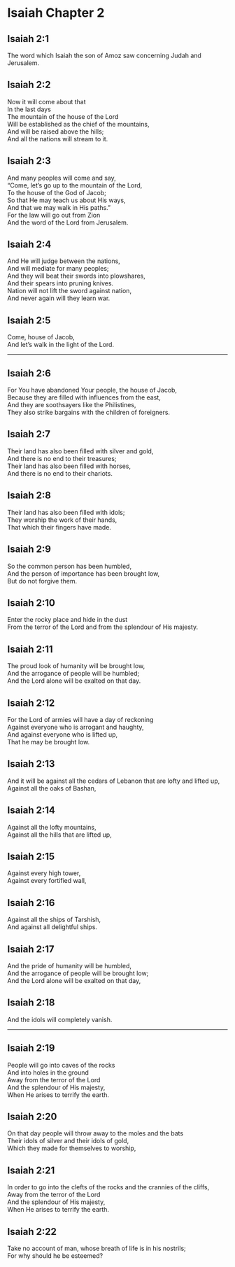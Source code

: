 # Isaiah Chapter 2

## Isaiah 2:1  
The word which Isaiah the son of Amoz saw concerning Judah and Jerusalem.

## Isaiah 2:2  
Now it will come about that  
In the last days  
The mountain of the house of the Lord  
Will be established as the chief of the mountains,  
And will be raised above the hills;  
And all the nations will stream to it.

## Isaiah 2:3  
And many peoples will come and say,  
“Come, let’s go up to the mountain of the Lord,  
To the house of the God of Jacob;  
So that He may teach us about His ways,  
And that we may walk in His paths.”  
For the law will go out from Zion  
And the word of the Lord from Jerusalem.

## Isaiah 2:4  
And He will judge between the nations,  
And will mediate for many peoples;  
And they will beat their swords into plowshares,  
And their spears into pruning knives.  
Nation will not lift the sword against nation,  
And never again will they learn war.

## Isaiah 2:5  
Come, house of Jacob,  
And let’s walk in the light of the Lord.

---

## Isaiah 2:6  
For You have abandoned Your people, the house of Jacob,  
Because they are filled with influences from the east,  
And they are soothsayers like the Philistines,  
They also strike bargains with the children of foreigners.

## Isaiah 2:7  
Their land has also been filled with silver and gold,  
And there is no end to their treasures;  
Their land has also been filled with horses,  
And there is no end to their chariots.

## Isaiah 2:8  
Their land has also been filled with idols;  
They worship the work of their hands,  
That which their fingers have made.

## Isaiah 2:9  
So the common person has been humbled,  
And the person of importance has been brought low,  
But do not forgive them.

## Isaiah 2:10  
Enter the rocky place and hide in the dust  
From the terror of the Lord and from the splendour of His majesty.

## Isaiah 2:11  
The proud look of humanity will be brought low,  
And the arrogance of people will be humbled;  
And the Lord alone will be exalted on that day.

## Isaiah 2:12  
For the Lord of armies will have a day of reckoning  
Against everyone who is arrogant and haughty,  
And against everyone who is lifted up,  
That he may be brought low.

## Isaiah 2:13  
And it will be against all the cedars of Lebanon that are lofty and lifted up,  
Against all the oaks of Bashan,

## Isaiah 2:14  
Against all the lofty mountains,  
Against all the hills that are lifted up,

## Isaiah 2:15  
Against every high tower,  
Against every fortified wall,

## Isaiah 2:16  
Against all the ships of Tarshish,  
And against all delightful ships.

## Isaiah 2:17  
And the pride of humanity will be humbled,  
And the arrogance of people will be brought low;  
And the Lord alone will be exalted on that day,

## Isaiah 2:18  
And the idols will completely vanish.

---

## Isaiah 2:19  
People will go into caves of the rocks  
And into holes in the ground  
Away from the terror of the Lord  
And the splendour of His majesty,  
When He arises to terrify the earth.

## Isaiah 2:20  
On that day people will throw away to the moles and the bats  
Their idols of silver and their idols of gold,  
Which they made for themselves to worship,

## Isaiah 2:21  
In order to go into the clefts of the rocks and the crannies of the cliffs,  
Away from the terror of the Lord  
And the splendour of His majesty,  
When He arises to terrify the earth.

## Isaiah 2:22  
Take no account of man, whose breath of life is in his nostrils;  
For why should he be esteemed?
